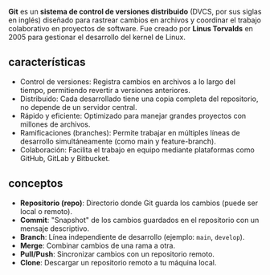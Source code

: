 **Git** es un **sistema de control de versiones distribuido** (DVCS, por sus siglas en inglés) diseñado para rastrear cambios en archivos y coordinar el trabajo colaborativo en proyectos de software. Fue creado por **Linus Torvalds** en 2005 para gestionar el desarrollo del kernel de Linux.

## características
- Control de versiones: Registra cambios en archivos a lo largo del tiempo, permitiendo revertir a versiones anteriores.
- Distribuido: Cada desarrollado tiene una copia completa del repositorio, no depende de un servidor central.
- Rápido y eficiente: Optimizado para manejar grandes proyectos con millones de archivos.
- Ramificaciones (branches): Permite trabajar en múltiples líneas de desarrollo simultáneamente (como main y feature-branch).
- Colaboración: Facilita el trabajo en equipo mediante plataformas como GitHub, GitLab y Bitbucket.

## conceptos 
- **Repositorio (repo)**: Directorio donde Git guarda los cambios (puede ser local o remoto).
- **Commit**: "Snapshot" de los cambios guardados en el repositorio con un mensaje descriptivo.
- **Branch**: Línea independiente de desarrollo (ejemplo: `main`, `develop`).    
- **Merge**: Combinar cambios de una rama a otra.
- **Pull/Push**: Sincronizar cambios con un repositorio remoto.
- **Clone**: Descargar un repositorio remoto a tu máquina local.